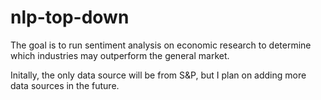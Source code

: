 # nlp-top-down
The goal is to run sentiment analysis on economic research to determine which industries may outperform the general market.

Initally, the only data source will be from S&P, but I plan on adding more data sources in the future.
